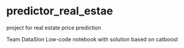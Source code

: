 # predictor_real_estae
project for real estate price prediction

Team DataSlon
Low-code notebook with solution based on catboost


